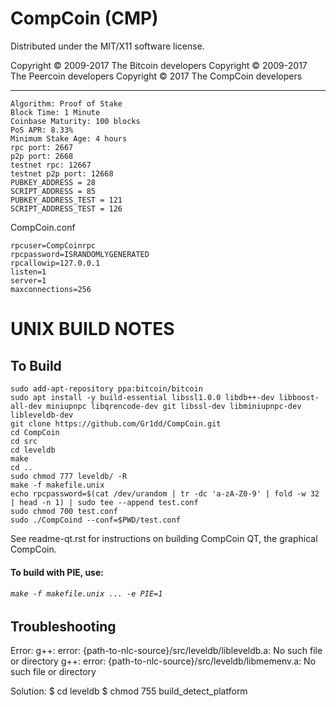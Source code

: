 CompCoin (CMP)
===================
Distributed under the MIT/X11 software license.

Copyright © 2009-2017 The Bitcoin developers
Copyright © 2009-2017 The Peercoin developers
Copyright © 2017 The CompCoin developers


-----

```
Algorithm: Proof of Stake
Block Time: 1 Minute
Coinbase Maturity: 100 blocks
PoS APR: 8.33%
Minimum Stake Age: 4 hours
rpc port: 2667
p2p port: 2668
testnet rpc: 12667  
testnet p2p port: 12668
PUBKEY_ADDRESS = 28
SCRIPT_ADDRESS = 85
PUBKEY_ADDRESS_TEST = 121
SCRIPT_ADDRESS_TEST = 126
```

CompCoin.conf

```
rpcuser=CompCoinrpc
rpcpassword=ISRANDOMLYGENERATED
rpcallowip=127.0.0.1
listen=1
server=1
maxconnections=256
```

UNIX BUILD NOTES
================

To Build
--------
```
sudo add-apt-repository ppa:bitcoin/bitcoin
sudo apt install -y build-essential libssl1.0.0 libdb++-dev libboost-all-dev miniupnpc libqrencode-dev git libssl-dev libminiupnpc-dev libleveldb-dev 
git clone https://github.com/Gr1dd/CompCoin.git
cd CompCoin
cd src
cd leveldb
make
cd ..
sudo chmod 777 leveldb/ -R
make -f makefile.unix
echo rpcpassword=$(cat /dev/urandom | tr -dc 'a-zA-Z0-9' | fold -w 32 | head -n 1) | sudo tee --append test.conf
sudo chmod 700 test.conf
sudo ./CompCoind --conf=$PWD/test.conf
```
See readme-qt.rst for instructions on building CompCoin QT,
the graphical CompCoin.

#### To build with PIE, use:
###### ```make -f makefile.unix ... -e PIE=1```


Troubleshooting
---------------

Error:
g++: error: {path-to-nlc-source}/src/leveldb/libleveldb.a: No such file or directory
g++: error: {path-to-nlc-source}/src/leveldb/libmemenv.a: No such file or directory

Solution:
$ cd leveldb
$ chmod 755 build_detect_platform
